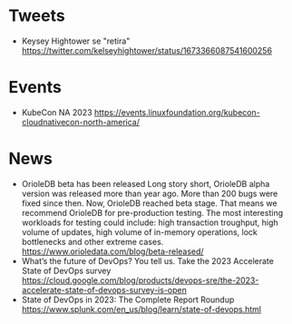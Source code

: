 # Tweets

* Keysey Hightower se "retira"
  https://twitter.com/kelseyhightower/status/1673366087541600256

# Events



* KubeCon NA 2023
  https://events.linuxfoundation.org/kubecon-cloudnativecon-north-america/

# News

* OrioleDB beta has been released
  Long story short, OrioleDB alpha version was released more than year ago. More than 200 bugs were fixed since then. Now, OrioleDB reached beta stage. That means we recommend OrioleDB for pre-production testing. The most interesting workloads for testing could include: high transaction troughput, high volume of updates, high volume of in-memory operations, lock bottlenecks and other extreme cases.
  https://www.orioledata.com/blog/beta-released/
* What’s the future of DevOps? You tell us. Take the 2023 Accelerate State of DevOps survey
  https://cloud.google.com/blog/products/devops-sre/the-2023-accelerate-state-of-devops-survey-is-open
* State of DevOps in 2023: The Complete Report Roundup
  https://www.splunk.com/en_us/blog/learn/state-of-devops.html
